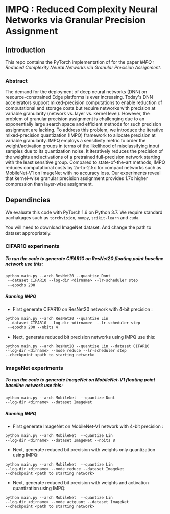 # IMPQ : Reduced Complexity Neural Networks via Granular Precision Assignment

## Introduction

This repo contains the PyTorch implementation of for the paper *IMPQ : Reduced Complexity Neural Networks via Granular Precision Assignment.* 

### Abstract

The demand for the deployment of deep neural networks (DNN) on resource-constrained Edge platforms is ever increasing. Today's DNN accelerators support mixed-precision computations to enable reduction of computational and storage costs but require networks with precision at variable granularity (network vs. layer vs. kernel level). However, the problem of granular precision assignment is challenging due to an exponentially large search space and efficient methods for such precision assignment are lacking. To address this problem, we introduce the iterative mixed-precision quantization (IMPQ) framework to allocate precision at variable granularity. IMPQ employs a sensitivity metric to order the weight/activation groups in terms of the likelihood of misclassifying input samples due to its quantization noise. It iteratively reduces the precision of the weights and activations of a pretrained full-precision network starting with the least sensitive group. Compared to state-of-the-art methods, IMPQ reduces computational costs by 2x-to-2.5x for compact networks such as MobileNet-V1 on ImageNet with no accuracy loss. Our experiments reveal that kernel-wise granular precision assignment provides 1.7x higher compression than layer-wise assignment.


## Dependincies

We evaluate this code with PyTorch 1.6 on Python 3.7. We require standard pachakages such as `torchvision`, `numpy`, `scikit-learn` and `cuda`.

You will need to download ImageNet dataset. And change the path to dataset appropriately.

### CIFAR10 experiments

##### To run the code to generate CIFAR10 on ResNet20 floating point baseline network use this:

```
python main.py --arch ResNet20 --quantize Dont
 --dataset CIFAR10 --log-dir <dirname> --lr-scheduler step
 --epochs 200
```

##### Running IMPQ

* First generate CIFAR10 on ResNet20 network with 4-bit precision :

```
python main.py --arch ResNet20 --quantize Lin
 --dataset CIFAR10 --log-dir <dirname>  --lr-scheduler step
 --epochs 200 --nbits 4 
```

* Next, generate reduced bit precision networks using IMPQ use this:

```
python main.py --arch ResNet20 --quantize Lin --dataset CIFAR10 
--log-dir <dirname> --mode reduce --lr-scheduler step
--checkpoint <path to starting network>
```

### ImageNet experiments

##### To run the code to generate ImageNet on MobileNet-V1 floating point baseline network use this:

```
python main.py --arch MobileNet  --quantize Dont 
--log-dir <dirname> --dataset ImageNet
```

##### Running IMPQ

* First generate ImageNet on MobileNet-V1 network with 4-bit precision :

```
python main.py --arch MobileNet  --quantize Lin 
--log-dir <dirname> --dataset ImageNet --nbits 8 
```

* Next, generate reduced bit precision with weights only quantization using IMPQ:

```
python main.py --arch MobileNet  --quantize Lin 
--log-dir <dirname> --mode reduce --dataset ImageNet
--checkpoint <path to starting network>
```


* Next, generate reduced bit precision with weights and activation quantization using IMPQ:

```
python main.py --arch MobileNet  --quantize Lin 
--log-dir <dirname> --mode actquant --dataset ImageNet
--checkpoint <path to starting network>
```
